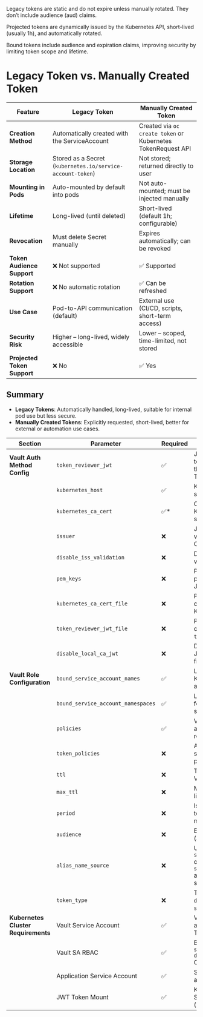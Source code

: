 Legacy tokens are static and do not expire unless manually rotated. They don’t include audience (aud) claims.

Projected tokens are dynamically issued by the Kubernetes API, short-lived (usually 1h), and automatically rotated.

Bound tokens include audience and expiration claims, improving security by limiting token scope and lifetime.

# Legacy Token vs. Manually Created Token

| Feature                      | Legacy Token                                                | Manually Created Token                                         |
|-----------------------------|--------------------------------------------------------------|----------------------------------------------------------------|
| **Creation Method**         | Automatically created with the ServiceAccount               | Created via `oc create token` or Kubernetes TokenRequest API   |
| **Storage Location**        | Stored as a Secret (`kubernetes.io/service-account-token`)  | Not stored; returned directly to user                          |
| **Mounting in Pods**        | Auto-mounted by default into pods                           | Not auto-mounted; must be injected manually                    |
| **Lifetime**                | Long-lived (until deleted)                                  | Short-lived (default 1h; configurable)                         |
| **Revocation**              | Must delete Secret manually                                 | Expires automatically; can be revoked                         |
| **Token Audience Support**  | ❌ Not supported                                              | ✅ Supported                                                   |
| **Rotation Support**        | ❌ No automatic rotation                                     | ✅ Can be refreshed                                            |
| **Use Case**                | Pod-to-API communication (default)                          | External use (CI/CD, scripts, short-term access)              |
| **Security Risk**           | Higher – long-lived, widely accessible                      | Lower – scoped, time-limited, not stored                      |
| **Projected Token Support** | ❌ No                                                       | ✅ Yes                                                         |

## Summary

- **Legacy Tokens**: Automatically handled, long-lived, suitable for internal pod use but less secure.
- **Manually Created Tokens**: Explicitly requested, short-lived, better for external or automation use cases.


| Section                             | Parameter                             | Required | Description                                                                 |
|-------------------------------------|----------------------------------------|----------|-----------------------------------------------------------------------------|
| **Vault Auth Method Config**        | `token_reviewer_jwt`                   | ✅        | JWT used by Vault to authenticate with the Kubernetes TokenReview API.     |
|                                     | `kubernetes_host`                      | ✅        | Kubernetes API server URL.                                                  |
|                                     | `kubernetes_ca_cert`                   | ✅*       | CA cert to verify the Kubernetes API server's TLS cert.                    |
|                                     | `issuer`                               | ❌        | JWT issuer to validate tokens (for OIDC support).                          |
|                                     | `disable_iss_validation`              | ❌        | Disable issuer claim validation if true.                                   |
|                                     | `pem_keys`                             | ❌        | PEM-encoded public keys to verify JWTs (OIDC).                             |
|                                     | `kubernetes_ca_cert_file`              | ❌        | Path to file containing Kubernetes CA cert.                                |
|                                     | `token_reviewer_jwt_file`              | ❌        | Path to file containing `token_reviewer_jwt`.                              |
|                                     | `disable_local_ca_jwt`                 | ❌        | Disable automatic JWT detection from filesystem.                           |
| **Vault Role Configuration**        | `bound_service_account_names`          | ✅        | List of allowed Kubernetes service accounts.                               |
|                                     | `bound_service_account_namespaces`     | ✅        | List of namespaces for the above service accounts.                         |
|                                     | `policies`                             | ✅        | Vault policies to associate with this role.                                |
|                                     | `token_policies`                       | ❌        | Alternate way to specify token policies.                                   |
|                                     | `ttl`                                  | ❌        | Time-to-live for the Vault token.                                          |
|                                     | `max_ttl`                              | ❌        | Maximum time-to-live for the token.                                        |
|                                     | `period`                               | ❌        | Issue a periodic token instead of normal token.                            |
|                                     | `audience`                             | ❌        | Expected audience (`aud`) in the JWT.                                      |
|                                     | `alias_name_source`                    | ❌        | Use `serviceaccount_uid` or `serviceaccount_name` as entity alias source.  |
|                                     | `token_type`                           | ❌        | Token type to issue: `default`, `batch`, or `service`.                     |
| **Kubernetes Cluster Requirements** | Vault Service Account                  | ✅        | Vault SA with access to call TokenReview API.                              |
|                                     | Vault SA RBAC                          | ✅        | Bind Vault SA to `system:auth-delegator` ClusterRole.                      |
|                                     | Application Service Account            | ✅        | SA used by your app for Vault login.                                       |
|                                     | JWT Token Mount                        | ✅        | Kubernetes mounts SA token into pod (usually automatic).                   |
